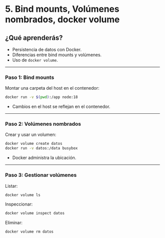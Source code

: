 # 5. Bind mounts, Volúmenes nombrados, docker volume

## ¿Qué aprenderás?
- Persistencia de datos con Docker.
- Diferencias entre bind mounts y volúmenes.
- Uso de `docker volume`.

---

### Paso 1: Bind mounts

Montar una carpeta del host en el contenedor:

```bash
docker run -v $(pwd):/app node:18
```
- Cambios en el host se reflejan en el contenedor.

---

### Paso 2: Volúmenes nombrados

Crear y usar un volumen:

```bash
docker volume create datos
docker run -v datos:/data busybox
```
- Docker administra la ubicación.

---

### Paso 3: Gestionar volúmenes

Listar:
```bash
docker volume ls
```
Inspeccionar:
```bash
docker volume inspect datos
```
Eliminar:
```bash
docker volume rm datos
```